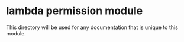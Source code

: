# lambda permission module

This directory will be used for any documentation that is unique to this module.
